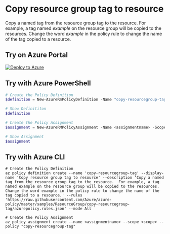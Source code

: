 # Copy resource group tag to resource

Copy a named tag from the resource group tag to the resource.  For example, a tag named *example* on the resource group will be copied to the resources.  Change the word *example* in the policy rule to change the name of the tag copied to a resource.

## Try on Azure Portal

[![Deploy to Azure](http://azuredeploy.net/deploybutton.png)](https://portal.azure.com/?feature.customportal=false&microsoft_azure_policy=true&microsoft_azure_policy_policyinsights=true&feature.microsoft_azure_security_policy=true&microsoft_azure_marketplace_policy=true#blade/Microsoft_Azure_Policy/CreatePolicyDefinitionBlade/uri/https%3A%2F%2Fraw.githubusercontent.com%2FAzure%2Fazure-policy%2Fmaster%2Fsamples%2FResourceGroup%2Fcopy-resourcegroup-tag%2Fazurepolicy.json)

## Try with Azure PowerShell

````powershell
# Create the Policy Definition
$definition = New-AzureRmPolicyDefinition -Name "copy-resourcegroup-tag" -DisplayName "Copy resource group tag to resource" -description "Copy a named tag from the resource group tag to the resource.  For example, a tag named example on the resource group will be copied to the resources.  Change the word example in the policy rule to change the name of the tag copied to a resource." -Policy 'https://raw.githubusercontent.com/Azure/azure-policy/master/samples/ResourceGroup/copy-resourcegroup-tag/azurepolicy.rules.json' -Mode All

# Show Definititon
$definition

# Create the Policy Assignment
$assignment = New-AzureRMPolicyAssignment -Name <assignmentname> -Scope <scope> -PolicyDefinition $definition

# Show Assignment
$assignment 
````

## Try with Azure CLI

````cli
# Create the Policy Definition
az policy definition create --name 'copy-resourcegroup-tag' --display-name 'Copy resource group tag to resource' --description 'Copy a named tag from the resource group tag to the resource.  For example, a tag named example on the resource group will be copied to the resources.  Change the word example in the policy rule to change the name of the tag copied to a resource.' --rules 'https://raw.githubusercontent.com/Azure/azure-policy/master/samples/ResourceGroup/copy-resourcegroup-tag/azurepolicy.rules.json' --mode All

# Create the Policy Assignment
az policy assignment create --name <assignmentname> --scope <scope> --policy "copy-resourcegroup-tag" 

````

